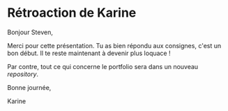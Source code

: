 # Rétroaction de Karine

Bonjour Steven,

Merci pour cette présentation. Tu as bien répondu aux consignes, c'est un bon début. Il te reste maintenant à devenir plus loquace !

Par contre, tout ce qui concerne le portfolio sera dans un nouveau *repository*. 

Bonne journée,

Karine
